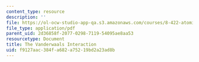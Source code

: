 ```yaml
---
content_type: resource
description: ''
file: https://ol-ocw-studio-app-qa.s3.amazonaws.com/courses/8-422-atomic-and-optical-physics-ii-spring-2013/f9127aac384fa682a75219bd2a23ad8b_MIT8_422S13_vanderwalInter.pdf
file_type: application/pdf
parent_uid: 2d36858f-2077-0298-7119-54095ae8aa53
resourcetype: Document
title: The Vanderwaals Interaction
uid: f9127aac-384f-a682-a752-19bd2a23ad8b
---
```

